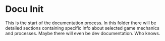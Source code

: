 # Docu Init
This is the start of the documentation process. In this folder there will be detailed sections containing specific info about selected game mechanics and processes. Maybe there will even be dev documentation. Who knows.
